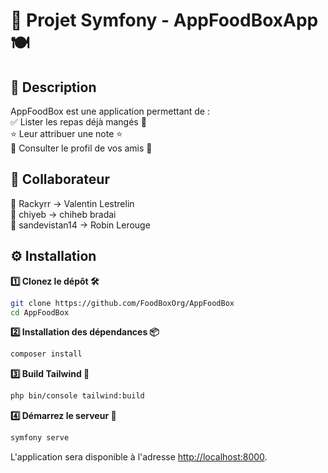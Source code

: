 # 🚀 Projet Symfony - AppFoodBoxApp 🍽️

## 📖 Description
AppFoodBox est une application permettant de :  
✅ Lister les repas déjà mangés 🍛  
⭐ Leur attribuer une note ⭐  
👥 Consulter le profil de vos amis 👀  

## 👥 Collaborateur
👤 Rackyrr -> Valentin Lestrelin  
👤 chiyeb -> chiheb bradai  
👤 sandevistan14 -> Robin Lerouge  

## ⚙️ Installation

**1️⃣ Clonez le dépôt 🛠️**
   ```bash
   git clone https://github.com/FoodBoxOrg/AppFoodBox
   cd AppFoodBox
   ```

**2️⃣ Installation des dépendances 📦**
   ```bash
   composer install
   ```

**3️⃣ Build Tailwind 🎨**
   ```bash
   php bin/console tailwind:build
   ```

**4️⃣ Démarrez le serveur 🚀** 
   ```bash
   symfony serve
   ```

   L'application sera disponible à l'adresse [http://localhost:8000](http://localhost:8000).
